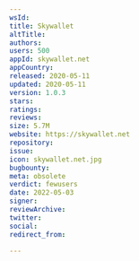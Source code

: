 ```yaml
---
wsId: 
title: Skywallet
altTitle: 
authors: 
users: 500
appId: skywallet.net
appCountry: 
released: 2020-05-11
updated: 2020-05-11
version: 1.0.3
stars: 
ratings: 
reviews: 
size: 5.7M
website: https://skywallet.net
repository: 
issue: 
icon: skywallet.net.jpg
bugbounty: 
meta: obsolete
verdict: fewusers
date: 2022-05-03
signer: 
reviewArchive: 
twitter: 
social: 
redirect_from: 

---
```


